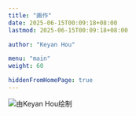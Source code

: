 ```yaml
---
title: "画作"
date: 2025-06-15T00:09:18+08:00
lastmod: 2025-06-15T00:09:18+08:00

author: "Keyan Hou"

menu: "main"
weight: 60

hiddenFromHomePage: true
---
```


![](/images/draw.png "由Keyan Hou绘制")
